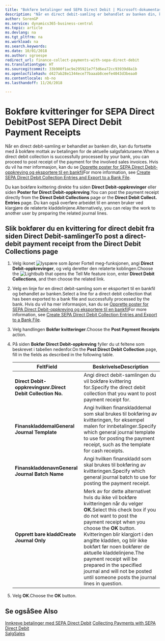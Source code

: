 ```yaml
---
title: "Bokføre betalinger med SEPA Direct Debit | Microsoft-dokumentasjon"
description: "Når en direct debit-samling er behandlet av banken din, kan du fortsette med å bokføre mottak av betalingen for de aktuelle salgsfakturaene."
author: SorenGP
ms.service: dynamics365-business-central
ms.topic: article
ms.devlang: na
ms.tgt_pltfrm: na
ms.workload: na
ms.search.keywords: 
ms.date: 10/01/2018
ms.author: sgroespe
redirect_url: finance-collect-payments-with-sepa-direct-debit
ms.translationtype: HT
ms.sourcegitcommit: 33b900f1ac9e295921e7f3d6ea72cc93939d8a1b
ms.openlocfilehash: d427ab28e1344ece77baaab8ceefe4043d3beaa0
ms.contentlocale: nb-no
ms.lasthandoff: 11/26/2018

---
```

# <a name="post-sepa-direct-debit-payment-receipts"></a><span data-ttu-id="91ff5-103">Bokføre kvitteringer for SEPA Direct Debit</span><span class="sxs-lookup"><span data-stu-id="91ff5-103">Post SEPA Direct Debit Payment Receipts</span></span>
<span data-ttu-id="91ff5-104">Når en direct debit-samling er behandlet av banken din, kan du fortsette med å bokføre mottak av betalingen for de aktuelle salgsfakturaene.</span><span class="sxs-lookup"><span data-stu-id="91ff5-104">When a direct debit collection is successfully processed by your bank, you can proceed to post receipt of the payment for the involved sales invoices.</span></span> <span data-ttu-id="91ff5-105">Hvis du vil ha mer informasjon, kan du se [Opprette poster for SEPA Direct Debit-oppkreving og eksportere til en bankfil](finance-how-create-sepa-direct-debit-collection-entries-export-bank-file.md)</span><span class="sxs-lookup"><span data-stu-id="91ff5-105">For more information, see [Create SEPA Direct Debit Collection Entries and Export to a Bank File](finance-how-create-sepa-direct-debit-collection-entries-export-bank-file.md).</span></span>  

<span data-ttu-id="91ff5-106">Du kan bokføre kvittering direkte fra siden **Direct Debit\-oppkrevinger** eller siden **Poster for Direct Debit-oppkreving**.</span><span class="sxs-lookup"><span data-stu-id="91ff5-106">You can post the payment receipt directly from the **Direct Debit Collections** page or the **Direct Debit Collect. Entries** page.</span></span> <span data-ttu-id="91ff5-107">Du kan også overføre arbeidet til en annen bruker ved klargjøre de relaterte kladdelinjene.</span><span class="sxs-lookup"><span data-stu-id="91ff5-107">Alternatively, you can relay the work to another user by preparing the related journal lines.</span></span>  

## <a name="to-post-a-direct-debit-payment-receipt-from-the-direct-debit-collections-page"></a><span data-ttu-id="91ff5-108">Slik bokfører du en kvittering for direct debit fra siden Direct Debit-samlinger</span><span class="sxs-lookup"><span data-stu-id="91ff5-108">To post a direct-debit payment receipt from the Direct Debit Collections page</span></span>  
1. <span data-ttu-id="91ff5-109">Velg ikonet ![lyspære som åpner Fortell meg-funksjonen](media/ui-search/search_small.png "Fortell hva du vil gjøre"), angi **Direct Debit-oppkrevinger**, og velg deretter den relaterte koblingen.</span><span class="sxs-lookup"><span data-stu-id="91ff5-109">Choose the ![Lightbulb that opens the Tell Me feature](media/ui-search/search_small.png "Tell me what you want to do") icon, enter **Direct Debit Collections**, and then choose the related link.</span></span>  
2. <span data-ttu-id="91ff5-110">Velg en linje for en direct debit-samling som er eksportert til en bankfil og behandlet av banken.</span><span class="sxs-lookup"><span data-stu-id="91ff5-110">Select a line for a direct debit collection that has been exported to a bank file and successfully processed by the bank.</span></span> <span data-ttu-id="91ff5-111">Hvis du vil ha mer informasjon, kan du se [Opprette poster for SEPA Direct Debit-oppkreving og eksportere til en bankfil](finance-how-create-sepa-direct-debit-collection-entries-export-bank-file.md)</span><span class="sxs-lookup"><span data-stu-id="91ff5-111">For more information, see [Create SEPA Direct Debit Collection Entries and Export to a Bank File](finance-how-create-sepa-direct-debit-collection-entries-export-bank-file.md).</span></span>  
3. <span data-ttu-id="91ff5-112">Velg handlingen **Bokfør kvitteringer**.</span><span class="sxs-lookup"><span data-stu-id="91ff5-112">Choose the **Post Payment Receipts** action.</span></span>  
4. <span data-ttu-id="91ff5-113">På siden **Bokfør Direct Debit-oppkreving** fyller du ut feltene som beskrevet i tabellen nedenfor.</span><span class="sxs-lookup"><span data-stu-id="91ff5-113">On the **Post Direct Debit Collection** page, fill in the fields as described in the following table.</span></span>  

    |<span data-ttu-id="91ff5-114">Felt</span><span class="sxs-lookup"><span data-stu-id="91ff5-114">Field</span></span>|<span data-ttu-id="91ff5-115">Beskrivelse</span><span class="sxs-lookup"><span data-stu-id="91ff5-115">Description</span></span>|  
    |---------------------------------|---------------------------------------|  
    |<span data-ttu-id="91ff5-116">**Direct Debit-oppkrevingsnr.**</span><span class="sxs-lookup"><span data-stu-id="91ff5-116">**Direct Debit Collection No.**</span></span>|<span data-ttu-id="91ff5-117">Angi direct debit-samlingen du vil bokføre kvittering for.</span><span class="sxs-lookup"><span data-stu-id="91ff5-117">Specify the direct debit collection that you want to post payment receipt for.</span></span>|  
    |<span data-ttu-id="91ff5-118">**Finanskladdemal**</span><span class="sxs-lookup"><span data-stu-id="91ff5-118">**General Journal Template**</span></span>|<span data-ttu-id="91ff5-119">Angi hvilken finanskladdemal som skal brukes til bokføring av kvitteringen, for eksempel malen for innbetalinger.</span><span class="sxs-lookup"><span data-stu-id="91ff5-119">Specify which general journal template to use for posting the payment receipt, such as the template for cash receipts.</span></span>|  
    |<span data-ttu-id="91ff5-120">**Finanskladdenavn**</span><span class="sxs-lookup"><span data-stu-id="91ff5-120">**General Journal Batch Name**</span></span>|<span data-ttu-id="91ff5-121">Angi hvilken finanskladd som skal brukes til bokføring av kvitteringen.</span><span class="sxs-lookup"><span data-stu-id="91ff5-121">Specify which general journal batch to use for posting the payment receipt.</span></span>|  
    |<span data-ttu-id="91ff5-122">**Opprett bare kladd**</span><span class="sxs-lookup"><span data-stu-id="91ff5-122">**Create Journal Only**</span></span>|<span data-ttu-id="91ff5-123">Merk av for dette alternativet hvis du ikke vil bokføre kvitteringen når du velger **OK**.</span><span class="sxs-lookup"><span data-stu-id="91ff5-123">Select this check box if you do not want to post the payment receipt when you choose the **OK** button.</span></span> <span data-ttu-id="91ff5-124">Kvitteringen blir klargjort i den angitte kladden, og blir ikke bokført før noen bokfører de aktuelle kladdelinjene.</span><span class="sxs-lookup"><span data-stu-id="91ff5-124">The payment receipt will be prepared in the specified journal and will not be posted until someone posts the journal lines in question.</span></span>|  

5. <span data-ttu-id="91ff5-125">Velg **OK**.</span><span class="sxs-lookup"><span data-stu-id="91ff5-125">Choose the **OK** button.</span></span>  

## <a name="see-also"></a><span data-ttu-id="91ff5-126">Se også</span><span class="sxs-lookup"><span data-stu-id="91ff5-126">See Also</span></span>  
 <span data-ttu-id="91ff5-127">[Innkreve betalinger med SEPA Direct Debit](finance-collect-payments-with-sepa-direct-debit.md) </span><span class="sxs-lookup"><span data-stu-id="91ff5-127">[Collecting Payments with SEPA Direct Debit](finance-collect-payments-with-sepa-direct-debit.md) </span></span>  
 [<span data-ttu-id="91ff5-128">Salg</span><span class="sxs-lookup"><span data-stu-id="91ff5-128">Sales</span></span>](sales-manage-sales.md)

